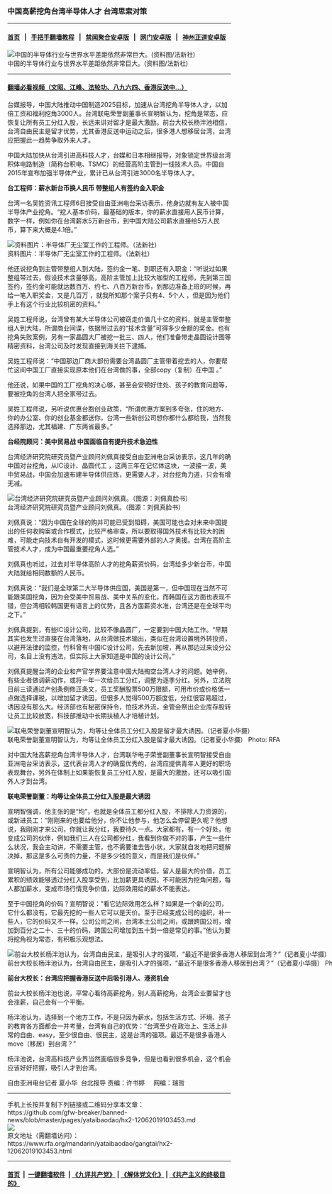 ### 中国高薪挖角台湾半导体人才  台湾思索对策
------------------------

#### [首页](https://github.com/gfw-breaker/banned-news/blob/master/README.md) &nbsp;&nbsp;|&nbsp;&nbsp; [手把手翻墙教程](https://github.com/gfw-breaker/guides/wiki) &nbsp;&nbsp;|&nbsp;&nbsp; [禁闻聚合安卓版](https://github.com/gfw-breaker/bn-android) &nbsp;&nbsp;|&nbsp;&nbsp; [网门安卓版](https://github.com/oGate2/oGate) &nbsp;&nbsp;|&nbsp;&nbsp; [神州正道安卓版](https://github.com/SzzdOgate/update) 



<div id="headerimg">
 <img alt="中国的半导体行业与世界水平差距依然非常巨大。(资料图/法新社)" src="https://www.rfa.org/mandarin/yataibaodao/gangtai/hx2-12062019103453.html/AFPdb8fbc-7c6a-11e9.jpg/@@images/8026d2e7-e5a3-42d5-b267-b1c32e8d0a80.jpeg" title="中国的半导体行业与世界水平差距依然非常巨大。(资料图/法新社)"/>
 <div id="headerimgcontents">
  <div id="headerimgcaption">
   <span>
    中国的半导体行业与世界水平差距依然非常巨大。(资料图/法新社)
   </span>
   <!-- zoomattribute -->
  </div>
  <!-- headerimgcaption -->
 </div>
 <!-- headerimagecontents -->
</div>

<hr/>


#### [翻墙必看视频（文昭、江峰、法轮功、八九六四、香港反送中...）](https://github.com/gfw-breaker/banned-news/blob/master/pages/link3.md)

<div id="storytext">
 <div>
  <div class="slot_header">
  </div>
 </div>
 <p>
  台媒报导，中国大陆推动中国制造2025目标，加速从台湾挖角半导体人才，以加倍工资和福利挖角3000人。台湾联电荣誉副董事长宣明智认为，挖角是常态，应恢复让所有员工分红入股，长远来讲对留才是最大激励。前台大校长杨泮池相信，台湾自由民主是留才优势，尤其香港反送中运动之后，很多港人想移居台湾，台湾应把握此一趋势争取外来人才。
 </p>
 <p>
  中国大陆加快从台湾引进高科技人才，台媒和日本相继报导，对象锁定世界级台湾积体电路制造（简称台积电、TSMC）的经营高阶主管到一线技术人员。中国自2015年宣布加强半导体产业，累计已从台湾引进3000名半导体人才。
 </p>
 <p>
 </p>
 <p>
 </p>
 <p>
  <b>
   台工程师：薪水新台币换人民币 带整组人有签约金入职金
  </b>
 </p>
 <p>
  台湾一名吴姓资讯工程师6日接受自由亚洲电台采访表示，他身边就有友人被中国半导体产业挖角。“挖人基本价码，最基础的版本，你的薪水直接用人民币计算，数字一样，例如你在台湾薪水5万新台币，到中国大陆公司薪水直接给5万人民币，算下来大概是4.1倍。”
 </p>
 <p>
 </p>
 <p>
  <div class="image-inline captioned" style="width:1200px;">
   <div style="width:1200px;">
    <img alt="资料图片：半导体厂无尘室工作的工程师。（法新社）" src="https://www.rfa.org/mandarin/yataibaodao/gangtai/hx2-12062019103453.html/FDKKEEKEKE.jpg" title="资料图片：半导体厂无尘室工作的工程师。（法新社）"/>
   </div>
   <div class="image-caption">
    <span style="width:1200px;">
     资料图片：半导体厂无尘室工作的工程师。（法新社）
    </span>
    <span class="copyright">
    </span>
   </div>
  </div>
 </p>
 <p>
  他还说挖角到主管带整组人到大陆，签约金一笔、到职还有入职金：“听说过如果整组带过去，假设技术含量够高，高阶主管加上比较大咖型的工程师，先到第三国签约，签约金可能就达数百万、约七、八百万新台币，到那边准备上班的时候，再给一笔入职奖金，又是几百万 ，就我所知那个案子只有4、5个人 ，但是因为他们手上有这个行业比较机密的资料。”
 </p>
 <p>
  吴姓工程师说，台湾曾有某大半导体公司被窃走价值几十亿的资料，就是主管带整组人到大陆，所谓商业间谍，依据带过去的“技术含量”可得多少金额的奖金。也有挖角失败案例，另有一家晶圆大厂被挖一批三、四人，他们准备带走晶圆设计图等精密资料，台湾公司及时发现直接到海关拦下逮捕。
 </p>
 <p>
  吴姓工程师说：“中国那边厂商大部份需要台湾晶圆厂主管带着挖去的人，你要帮忙这间中国工厂直接实现原本他们在台湾做的事，全部copy（复制）在中国 。”
 </p>
 <p>
  他还说，如果中国的工厂挖角的决心够，甚至会安顿好住处、孩子的教育问题等，要被挖角的台湾人把全家带过去。
 </p>
 <p>
  吴姓工程师说，另听说优惠台胞创业政策，“所谓优惠方案到多夸张，住的地方、你的办公室、你的创业基金都送你，台湾一些新创公司想你都什么都给我，当然我选择那边，尤其福建、广东两省最多。”
 </p>
 <p>
  <b>
   台经院顾问：美中贸易战 中国面临自有提升技术急迫性
  </b>
 </p>
 <p>
  台湾经济研究院研究员暨产业顾问刘佩真接受自由亚洲电台采访表示，这几年的确中国对台挖角，从IC设计、晶圆代工 ，这两三年在记忆体这块，一波接一波，美中贸易战，中国会加速布建半导体供应炼，更需要人才，对台挖角力道，只会有增无减。
 </p>
 <p>
 </p>
 <p>
  <div class="image-inline captioned" style="width:1478px;">
   <div style="width:1478px;">
    <img alt="台湾经济研究院研究员暨产业顾问刘佩真。（图源：刘佩真脸书）" src="https://www.rfa.org/mandarin/yataibaodao/gangtai/hx2-12062019103453.html/74883035_3691918240822083_1284283358527881216_o.jpg" title="台湾经济研究院研究员暨产业顾问刘佩真。（图源：刘佩真脸书）"/>
   </div>
   <div class="image-caption">
    <span style="width:1478px;">
     台湾经济研究院研究员暨产业顾问刘佩真。（图源：刘佩真脸书）
    </span>
    <span class="copyright">
    </span>
   </div>
  </div>
 </p>
 <p>
  刘佩真说：“因为中国在全球的购并可能已受到阻碍，美国可能也会对未来中国提出的任何收购案或合作模式，比较严格审查，所以要取得国外技术有比较大的困难，可能走向技术自有开发的模式，这时候更需要外部的人才奥援。台湾在高阶主管技术人才，成为中国最重要挖角人选。”
 </p>
 <p>
  刘佩真也听过，过去对半导体高阶人才的挖角薪资价码，台湾给多少新台币，中国大陆就给相同数额的人民币。
 </p>
 <p>
  刘佩真说：“我们是全球第二大半导体供应国，美国是第一，但中国现在当然不可能跟美国挖角，因为会受美中贸易战、美中关系的变化，而韩国在这方面也表现不错，但台湾相较韩国更有语言上的优势，且各方面薪资水准，台湾还是在全球平均之下。”
 </p>
 <p>
  刘佩真提到，有些IC设计公司，比较不像晶圆厂，一定要到中国大陆工作。“早期其实也发生过直接在台湾落地，从台湾做技术输出，类似在台湾设置境外转投资，以避开法律的监控，竹科曾有中国IC设计公司，先去新加坡，再从那边过来设分公司，名目上没有违法，但实际上大家知道是中国的设计公司。”
 </p>
 <p>
  刘佩真提醒台湾的企业和产官学界要注意中国大陆掏空台湾人才的问题。她举例，有些业者做调薪动作，或将一年一次给员工分红，调整为逐季分红。另外，立法院日前三读通过产创条例修正条文，员工奖酬股票500万限额，可用市价或价格低一点做选择课税，以增加留才诱因，但很多人觉得500万额度低，分红很容易超过，诱因没有那么大。经济部也有秘密保持令，怕技术外流，金管会祭出企业库存股转让员工比较放宽，科技部推动中长期扶植人才培植计划。
 </p>
 <p>
 </p>
 <p>
  <div class="image-inline captioned" style="width:1280px;">
   <div style="width:1280px;">
    <img alt="联电荣誉副董宣明智认为，均等让全体员工分红入股是留才最大诱因。（记者夏小华摄）" src="https://www.rfa.org/mandarin/yataibaodao/gangtai/hx2-12062019103453.html/4e00.jpeg" title="联电荣誉副董宣明智认为，均等让全体员工分红入股是留才最大诱因。（记者夏小华摄）"/>
   </div>
   <div class="image-caption">
    <span style="width:1280px;">
     联电荣誉副董宣明智认为，均等让全体员工分红入股是留才最大诱因。（记者夏小华摄）
    </span>
    <span class="copyright">
     Photo: RFA
    </span>
   </div>
  </div>
 </p>
 <p>
  对中国大陆高薪挖角台湾半导体人才，台湾联华电子荣誉副董事长宣明智接受自由亚洲电台采访表示，这代表台湾人才的确蛮优秀的，台湾应提供青年人更好的职场表现舞台，另外在体制上如果能恢复员工分红入股，是最大的激励，还可以吸引国外人才到台湾。
 </p>
 <p>
  <b>
   联电荣誉副董：均等让全体员工分红入股是最大诱因
  </b>
 </p>
 <p>
  宣明智强调，他主张的是“均”，也就是全体员工都分红入股，不排除人力资源的，或新进员工：“刚刚来的也要给他分，你不让他参与，他怎么会停留更久呢？他想说，我刚刚才来公司，你就让我分红，我要待久一点。大家都有，有一个好处，他变成公司的伙伴，例如我们三人在公司都分红，我看到你做不对的事，产生一些什么状况，我会主动讲，不需要主管，也不需要谁去告小状，大家就自发地把问题解决掉，那这是多么可贵的力量，不是多少钱的意义，而是我们是伙伴。”
 </p>
 <p>
  宣明智认为，所有公司能够成功的，大部份是流动率低，留人是最大的价值，员工累积的绩效能够透过分红入股享受到，比加薪更具诱因。不可能因为挖角问题，每人都加薪水，变成市场行情竞争价值，边际效用给的薪水不能表达。
 </p>
 <p>
  至于中国挖角的价码？宣明智说：“看它边际效用怎么样？如果是一个新的公司，它什么都没有，它最先挖的一些人它可以是天价。至于已经变成公司的组织，补一些人，它的价码又不一样。公司公司之间，台湾本土公司之间，或跟跨国公司，增加到百分之二十、三十的价码，跨国公司增加到五十到一倍是常见的事。”他认为要将挖角视为常态，有积极乐观想法。
 </p>
 <p>
 </p>
 <p>
  <div class="image-inline captioned" style="width:1278px;">
   <div style="width:1278px;">
    <img alt="前台大校长杨泮池认为，台湾自由民主，是吸引人才的强项，“最近不是很多香港人移居到台湾？”（记者夏小华摄）" src="https://www.rfa.org/mandarin/yataibaodao/gangtai/hx2-12062019103453.html/4e8c.jpg" title="前台大校长杨泮池认为，台湾自由民主，是吸引人才的强项，“最近不是很多香港人移居到台湾？”（记者夏小华摄）"/>
   </div>
   <div class="image-caption">
    <span style="width:1278px;">
     前台大校长杨泮池认为，台湾自由民主，是吸引人才的强项，“最近不是很多香港人移居到台湾？”（记者夏小华摄）
    </span>
    <span class="copyright">
     Photo: RFA
    </span>
   </div>
  </div>
 </p>
 <p>
  <b>
   前台大校长：台湾应把握香港反送中后吸引港人、港资机会
  </b>
 </p>
 <p>
  前台大校长杨泮池也说，平常心看待高薪挖角，别人高薪挖角，台湾企业要留才也会涨薪，自己会有一个平衡。
 </p>
 <p>
  杨泮池认为，选择到一个地方工作，不是只因为薪水，包括生活方式、环境、孩子的教育各方面都会一并考量，台湾有自己的优势：“台湾至少在政治上、生活上非常的自由、easy，至少很自由、很民主，这是台湾的强项。最近不是很多香港人move（移居）到台湾？”
 </p>
 <p>
  杨泮池说，台湾高科技产业界当然面临很多竞争，但是也看到很多机会，这个机会应该好好把握，吸引人才到台湾。
 </p>
 <p>
 </p>
 <p>
  自由亚洲电台记者 夏小华  台北报导 责编：许书婷     网编：瑞哲
 </p>
</div>

<hr/>
手机上长按并复制下列链接或二维码分享本文章：<br/>
https://github.com/gfw-breaker/banned-news/blob/master/pages/yataibaodao/hx2-12062019103453.md <br/>
<a href='https://github.com/gfw-breaker/banned-news/blob/master/pages/yataibaodao/hx2-12062019103453.md'><img src='https://github.com/gfw-breaker/banned-news/blob/master/pages/yataibaodao/hx2-12062019103453.md.png'/></a> <br/>
原文地址（需翻墙访问）：https://www.rfa.org/mandarin/yataibaodao/gangtai/hx2-12062019103453.html


------------------------
#### [首页](https://github.com/gfw-breaker/banned-news/blob/master/README.md) &nbsp;|&nbsp; [一键翻墙软件](https://github.com/gfw-breaker/nogfw/blob/master/README.md) &nbsp;| [《九评共产党》](https://github.com/gfw-breaker/9ping.md/blob/master/README.md#九评之一评共产党是什么) | [《解体党文化》](https://github.com/gfw-breaker/jtdwh.md/blob/master/README.md) | [《共产主义的终极目的》](https://github.com/gfw-breaker/gczydzjmd.md/blob/master/README.md)


<img src='http://gfw-breaker.win/banned-news/pages/yataibaodao/hx2-12062019103453.md' width='0px' height='0px'/>